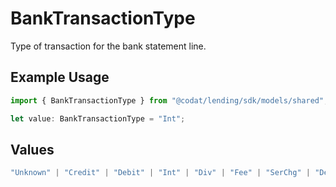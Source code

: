 # BankTransactionType

Type of transaction for the bank statement line.

## Example Usage

```typescript
import { BankTransactionType } from "@codat/lending/sdk/models/shared";

let value: BankTransactionType = "Int";
```

## Values

```typescript
"Unknown" | "Credit" | "Debit" | "Int" | "Div" | "Fee" | "SerChg" | "Dep" | "Atm" | "Pos" | "Xfer" | "Check" | "Payment" | "Cash" | "DirectDep" | "DirectDebit" | "RepeatPmt" | "Other"
```